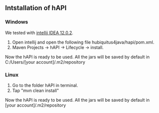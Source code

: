 ## Intstallation of hAPI

### Windows 

We tested with [intellij IDEA 12.0.2](http://www.jetbrains.com/idea/).

1. Open intellij and open the following file hubiquitus4java/hapi/pom.xml.
2. Maven Projects -> hAPI -> Lifecycle -> install.

Now the hAPI is ready to be used.
All the jars will be saved by default in C:/Users/[your account]/.m2/repository

### Linux

1. Go to the folder hAPI in terminal.
2. Tap "mvn clean install"

Now the hAPI is ready to be used.
All the jars will be saved by default in [your account]/.m2/repository
